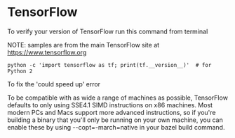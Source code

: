 # TensorFlow

To verify your version of TensorFlow
run this command from terminal

NOTE: samples are from the main TensorFlow site at https://www.tensorflow.org

    python -c 'import tensorflow as tf; print(tf.__version__)'  # for Python 2

To fix the 'could speed up' error

To be compatible with as wide a range of machines as possible, TensorFlow defaults to only using SSE4.1 SIMD instructions on x86 machines. Most modern PCs and Macs support more advanced instructions, so if you're building a binary that you'll only be running on your own machine, you can enable these by using --copt=-march=native in your bazel build command.